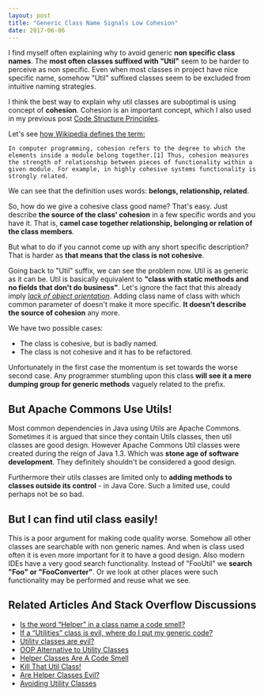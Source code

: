 ```yaml
---
layout: post
title: "Generic Class Name Signals Low Cohesion"
date: 2017-06-06
---
```


I find myself often explaining why to avoid generic **non specific class names**. 
The **most often classes suffixed with "Util"** seem to be harder to perceive as non specific.
Even when most classes in project have nice specific name, somehow "Util" suffixed classes seem to be excluded from intuitive naming strategies.

I think the best way to explain why util classes are suboptimal is using concept of **cohesion**. 
Cohesion is an important concept, which I also used in my previous post [Code Structure Principles](/2017-06-04-Code-Structure-Principles.md).

Let's see [how Wikipedia defines the term:](https://en.wikipedia.org/wiki/Cohesion_(computer_science))
> 
    In computer programming, cohesion refers to the degree to which the elements inside a module belong together.[1] Thus, cohesion measures the strength of relationship between pieces of functionality within a given module. For example, in highly cohesive systems functionality is strongly related. 

We can see that the definition uses words: **belongs, relationship, related**.
 
So, how do we give a cohesive class good name? That's easy. Just describe **the source of the class' cohesion** in a few specific words and you have it. 
That is, **camel case together relationship, belonging or relation of the class members**.
  
But what to do if you cannot come up with any short specific description? That is harder as **that means that the class is not cohesive**.

Going back to "Util" suffix, we can see the problem now. Util is as generic as it can be. 
Util is basically equivalent to **"class with static methods and no fields that don't do business"**. 
Let's ignore the fact that this already imply [*lack of object orientation*](http://www.yegor256.com/2014/05/05/oop-alternative-to-utility-classes.html).
Adding class name of class with which common parameter of doesn't make it more specific. **It doesn't describe the source of cohesion** any more.

We have two possible cases:
- The class is cohesive, but is badly named.
- The class is not cohesive and it has to be refactored.

Unfortunately in the first case the momentum is set towards the worse second case.
Any programmer stumbling upon this class **will see it a mere dumping group for generic methods** vaguely related to the prefix.

## But Apache Commons Use Utils!

Most common dependencies in Java using Utils are Apache Commons.
Sometimes it is argued that since they contain Utils classes, then util classes are good design.
However Apache Commons Util classes were created during the reign of Java 1.3. 
Which was **stone age of software development**.
They definitely shouldn't be considered a good design. 

Furthermore their utils classes are limited only to **adding methods to classes outside its control** - in Java Core.
Such a limited use, could perhaps not be so bad.

## But I can find util class easily!
This is a poor argument for making code quality worse. Somehow all other classes are searchable with non generic names.
And when is class used often it is even more important for it to have a good design. 
Also modern IDEs have a very good search functionality. Instead of "FooUtil" we **search "Foo" or "FooConverter"**. 
Or we look at other places were such functionality may be performed and reuse what we see. 


## Related Articles And Stack Overflow Discussions

- [Is the word “Helper” in a class name a code smell?](https://stackoverflow.com/questions/2446376/is-the-word-helper-in-a-class-name-a-code-smell#2446499)
- [If a “Utilities” class is evil, where do I put my generic code?](https://stackoverflow.com/questions/3339929/if-a-utilities-class-is-evil-where-do-i-put-my-generic-code)
- [Utility classes are evil?](https://stackoverflow.com/questions/3340032/utility-classes-are-evil)
- [OOP Alternative to Utility Classes](http://www.yegor256.com/2014/05/05/oop-alternative-to-utility-classes.html)
- [Helper Classes Are A Code Smell](https://wayback.archive.org/web/20161205052021/www.robbagby.com/posts/helper-classes-are-a-code-smell/)
- [Kill That Util Class!](http://www.jroller.com/DhavalDalal/entry/kill_that_util_class)
- [Are Helper Classes Evil?](https://blogs.msdn.microsoft.com/nickmalik/2005/09/06/are-helper-classes-evil/)
- [Avoiding Utility Classes](https://github.com/marshallward/marshallward.org/blob/master/content/avoid_util_classes.rst)